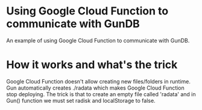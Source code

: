 # Using Google Cloud Function to communicate with GunDB

An example of using Google Cloud Function to communicate with GunDB.

# How it works and what's the trick

Google Cloud Function doesn't allow creating new files/folders in runtime. Gun automatically creates ./radata which makes Google Cloud Function stop deploying. The trick is that to create an empty file called 'radata' and in Gun() function we must set radisk and localStorage to false.
